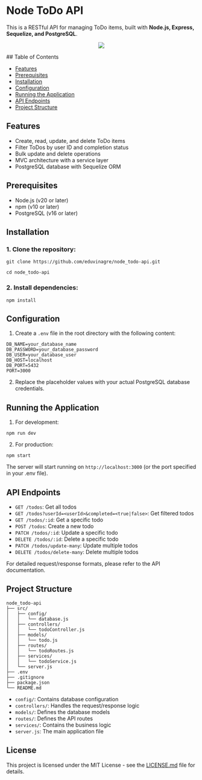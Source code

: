 # Node ToDo API

This is a RESTful API for managing ToDo items, built with **Node.js, Express, Sequelize, and PostgreSQL**.
<p align="center">
    <img src="https://skillicons.dev/icons?i=nodejs,express,sequelize,postgres&theme=dark" />
</p>
## Table of Contents

- [Features](#features)
- [Prerequisites](#prerequisites)
- [Installation](#installation)
- [Configuration](#configuration)
- [Running the Application](#running-the-application)
- [API Endpoints](#api-endpoints)
- [Project Structure](#project-structure)

## Features

- Create, read, update, and delete ToDo items
- Filter ToDos by user ID and completion status
- Bulk update and delete operations
- MVC architecture with a service layer
- PostgreSQL database with Sequelize ORM

## Prerequisites

- Node.js (v20 or later)
- npm (v10 or later)
- PostgreSQL (v16 or later)

## Installation

### 1. Clone the repository:
```
git clone https://github.com/eduvinagre/node_todo-api.git
```
```
cd node_todo-api
```
### 2. Install dependencies:
```
npm install
```
## Configuration

1. Create a `.env` file in the root directory with the following content:
```
DB_NAME=your_database_name
DB_PASSWORD=your_database_password
DB_USER=your_database_user
DB_HOST=localhost
DB_PORT=5432
PORT=3000
```

2. Replace the placeholder values with your actual PostgreSQL database credentials.

## Running the Application

1. For development:
```
npm run dev
```
2. For production:
```
npm start
```
The server will start running on `http://localhost:3000` (or the port specified in your .env file).

## API Endpoints

- `GET /todos`: Get all todos
- `GET /todos?userId=<userId>&completed=<true|false>`: Get filtered todos
- `GET /todos/:id`: Get a specific todo
- `POST /todos`: Create a new todo
- `PATCH /todos/:id`: Update a specific todo
- `DELETE /todos/:id`: Delete a specific todo
- `PATCH /todos/update-many`: Update multiple todos
- `DELETE /todos/delete-many`: Delete multiple todos

For detailed request/response formats, please refer to the API documentation.

## Project Structure

```
node_todo-api
├── src/
│   ├── config/
│   │   └── database.js
│   ├── controllers/
│   │   └── todoController.js
│   ├── models/
│   │   └── todo.js
│   ├── routes/
│   │   └── todoRoutes.js
│   ├── services/
│   │   └── todoService.js
│   └── server.js
├── .env
├── .gitignore
├── package.json
└── README.md
```

- `config/`: Contains database configuration
- `controllers/`: Handles the request/response logic
- `models/`: Defines the database models
- `routes/`: Defines the API routes
- `services/`: Contains the business logic
- `server.js`: The main application file

## License

This project is licensed under the MIT License - see the [LICENSE.md](LICENSE.md) file for details.